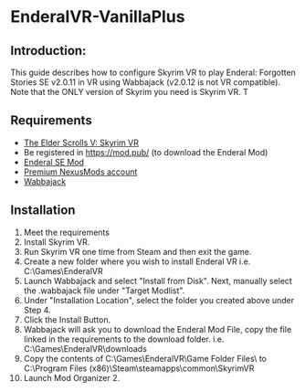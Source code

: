 # EnderalVR-VanillaPlus

## Introduction:

This guide describes how to configure Skyrim VR to play Enderal: Forgotten Stories SE v2.0.11 in VR using Wabbajack (v2.0.12 is not VR compatible). Note that the ONLY version of Skyrim you need is Skyrim VR. T

## Requirements

- [The Elder Scrolls V: Skyrim VR](https://store.steampowered.com/app/611670/The_Elder_Scrolls_V_Skyrim_VR/)
- Be registered in https://mod.pub/ (to download the Enderal Mod)
- [Enderal SE Mod](https://mod.pub/enderal-se/38/files)
- [Premium NexusMods account](https://www.nexusmods.com/)
- [Wabbajack](https://www.wabbajack.org/#/)

## Installation

1. Meet the requirements
2. Install Skyrim VR.
3. Run Skyrim VR one time from Steam and then exit the game.
4. Create a new folder where you wish to install Enderal VR i.e. C:\Games\EnderalVR
5. Launch Wabbajack and select "Install from Disk". Next, manually select the .wabbajack file under "Target Modlist".
6. Under "Installation Location", select the folder you created above under Step 4.
7. Click the Install Button.
8. Wabbajack will ask you to download the Enderal Mod File, copy the file linked in the requirements to the download folder. i.e. C:\Games\EnderalVR\downloads
9. Copy the contents of C:\Games\EnderalVR\Game Folder Files\ to C:\Program Files (x86)\Steam\steamapps\common\SkyrimVR
10. Launch Mod Organizer 2.

